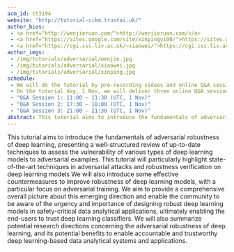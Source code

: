 ```yaml
---
acm_id: tt3194
website: "http://tutorial-cikm.trustai.uk/"
author_bios:
 - <a href="http://wenjieruan.com/">http://wenjieruan.com/</a>
 - <a href="https://sites.google.com/site/xinpingyi00/">https://sites.google.com/site/xinpingyi00/</a>
 - <a href="https://cgi.csc.liv.ac.uk/~xiaowei/">https://cgi.csc.liv.ac.uk/~xiaowei/</a>
author_imgs:
 - /img/tutorials/adversarial/wenjie.jpg
 - /img/tutorials/adversarial/xiaowei.jpg
 - /img/tutorials/adversarial/xinping.jpg
schedule:
 - We will do the tutorial by pre-recording videos and online Q&A sessions. We will release our tutorial videos via website http://tutorial-cikm.trustai.uk/ by 10 Oct
 - On the tutorial day, 1 Nov, we will deliver three online Q&A sessions via Zoom
 - "Q&A Session 1: 11:00 – 11:30 (UTC, 1 Nov)"
 - "Q&A Session 2: 17:30 – 18:00 (UTC, 1 Nov)"
 - "Q&A Session 3: 21:00 – 21:30 (UTC, 1 Nov)"
abstract: This tutorial aims to introduce the fundamentals of adversarial robustness of deep learning, presenting a well-structured review of up-to-date techniques to assess the vulnerability of various types of deep learning models to adversarial examples. This tutorial will particularly highlight state-of-the-art techniques in adversarial attacks and robustness verification of deep neural networks (DNNs). We will also introduce some effective countermeasures to improve robustness of deep learning models, with a particular focus on adversarial training. We aim to provide a comprehensive overall picture about this emerging direction and enable the community to be aware of the urgency and importance of designing robust deep learning models in safety-critical data analytical applications, ultimately enabling the end-users to trust deep learning classifiers. We will also summarize potential research directions concerning the adversarial robustness of deep learning, and its potential benefits to enable accountable and trustworthy deep learning-based data analytical systems and applications.
--- 
```


This tutorial aims to introduce the fundamentals of adversarial robustness of deep learning, presenting a well-structured review of up-to-date techniques to assess the vulnerability of various types of deep learning models to adversarial examples. This tutorial will particularly highlight state-of-the-art techniques in adversarial attacks and robustness verification on deep learning models We will also introduce some effective countermeasures to improve robustness of deep learning models, with a particular focus on adversarial training. We aim to provide a comprehensive overall picture about this emerging direction and enable the community to be aware of the urgency and importance of designing robust deep learning models in safety-critical data analytical applications, ultimately enabling the end-users to trust deep learning classifiers. We will also summarize potential research directions concerning the adversarial robustness of deep learning, and its potential benefits to enable accountable and trustworthy deep learning-based data analytical systems and applications.
